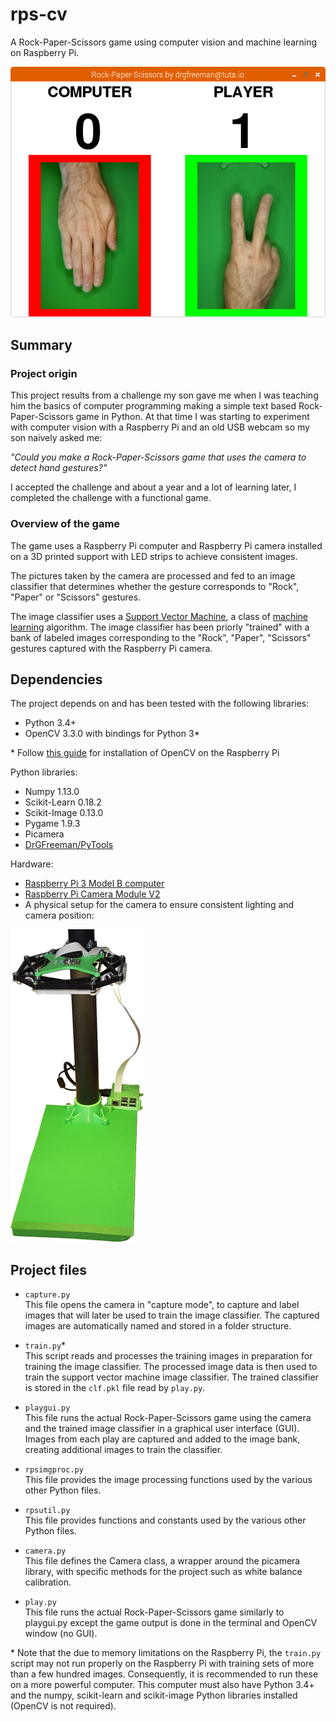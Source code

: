 # rps-cv
A Rock-Paper-Scissors game using computer vision and machine learning on Raspberry Pi.

![Screenshot](img/doc/screen1.png)

## Summary

### Project origin

This project results from a challenge my son gave me when I was teaching him the basics of computer programming making a simple text based Rock-Paper-Scissors game in Python. At that time I was starting to experiment with computer vision with a Raspberry Pi and an old USB webcam so my son naively asked me:

*"Could you make a Rock-Paper-Scissors game that uses the camera to detect hand gestures?"*

I accepted the challenge and about a year and a lot of learning later, I completed the challenge with a functional game.

### Overview of the game

The game uses a Raspberry Pi computer and Raspberry Pi camera installed on a 3D printed support with LED strips to achieve consistent images.

The pictures taken by the camera are processed and fed to an image classifier that determines whether the gesture corresponds to "Rock", "Paper" or "Scissors" gestures.

The image classifier uses a [Support Vector Machine](https://en.wikipedia.org/wiki/Support_vector_machine), a class of [machine learning](https://en.wikipedia.org/wiki/Machine_learning) algorithm. The image classifier has been priorly "trained" with a bank of labeled images corresponding to the "Rock", "Paper", "Scissors" gestures captured with the Raspberry Pi camera.

## Dependencies

The project depends on and has been tested with the following libraries:

* Python 3.4+
* OpenCV 3.3.0 with bindings for Python 3*

\* Follow [this guide](https://www.pyimagesearch.com/2016/04/18/install-guide-raspberry-pi-3-raspbian-jessie-opencv-3/) for installation of OpenCV on the Raspberry Pi

Python libraries:

* Numpy 1.13.0
* Scikit-Learn 0.18.2
* Scikit-Image 0.13.0
* Pygame 1.9.3
* Picamera
* [DrGFreeman/PyTools](https://github.com/DrGFreeman/PyTools)

Hardware:

* [Raspberry Pi 3 Model B computer](https://www.raspberrypi.org/products/raspberry-pi-3-model-b/)
* [Raspberry Pi Camera Module V2](https://www.raspberrypi.org/products/camera-module-v2/)
* A physical setup for the camera to ensure consistent lighting and camera position:

![Camera & lighting setup](img/doc/hardware1.png)

## Project files

* `capture.py`  
This file opens the camera in "capture mode", to capture and label images that will later be used to train the image classifier. The captured images are automatically named and stored in a folder structure.

* `train.py`*  
This script reads and processes the training images in preparation for training the image classifier. The processed image data is then used to train the support vector machine image classifier. The trained classifier is stored in the `clf.pkl` file read by `play.py`.

* `playgui.py`  
This file runs the actual Rock-Paper-Scissors game using the camera and the trained image classifier in a graphical user interface (GUI). Images from each play are captured and added to the image bank, creating additional images to train the classifier.

* `rpsimgproc.py`  
This file provides the image processing functions used by the various other Python files.

* `rpsutil.py`  
This file provides functions and constants used by the various other Python files.

* `camera.py`  
This file defines the Camera class, a wrapper around the picamera library, with specific methods for the project such as white balance calibration.

* `play.py`  
This file runs the actual Rock-Paper-Scissors game similarly to playgui.py except the game output is done in the terminal and OpenCV window (no GUI).

\* Note that the due to memory limitations on the Raspberry Pi, the `train.py` script may not run properly on the Raspberry Pi with training sets of more than a few hundred images. Consequently, it is recommended to run these on a more powerful computer. This computer must also have Python 3.4+ and the numpy, scikit-learn and scikit-image Python libraries installed (OpenCV is not required).
